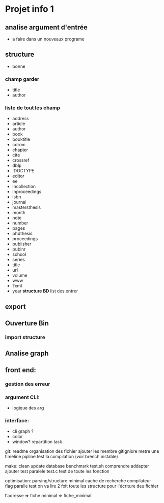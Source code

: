 # Projet info 1

##  analise argument d'entrée
-   a faire dans un nouveaux programe
## structure
-   bonne
### champ garder
-   title
-   author
### liste de tout les champ
-  address
-  article
-  author
-  book
-  booktitle
-  cdrom
-  chapter
-  cite
-  crossref
-  dblp
-  !DOCTYPE
-  editor
-  ee
-  incollection
-  inproceedings
-  isbn
-  journal
-  mastersthesis
-  month
-  note
-  number
-  pages
-  phdthesis
-  proceedings
-  publisher
-  publnr
-  school
-  series
-  title
-  url
-  volume
-  www
-  ?xml
-  year
**structure BD**
list des entrer
 
## export
##  Ouverture Bin
### import structure
##  Analise graph
##  front end:
### gestion des erreur
### argument CLI:
-   logique des arg
### interface:
-   cli graph ?
-   color
-   window?
repartition task

git:
    readme
    organisation des fichier
    ajouter les membre
    gitigniore
    metre une timeline
    pipline test la compilation (voir brench instable)


make:
    clean
    update database
    benchmark
    test.sh
        comprendre
        addapter
        ajouter test paralele
    test.c
        test de toute les fonction


optimisation:
    parsing/structure minimal
    cache de recherche
    compilateur flag
    paralle test
    on va lire 2 foit toute les structure pour l'écriture deu fichier


l'adresse => fiche
minimal => fiche_minimal
